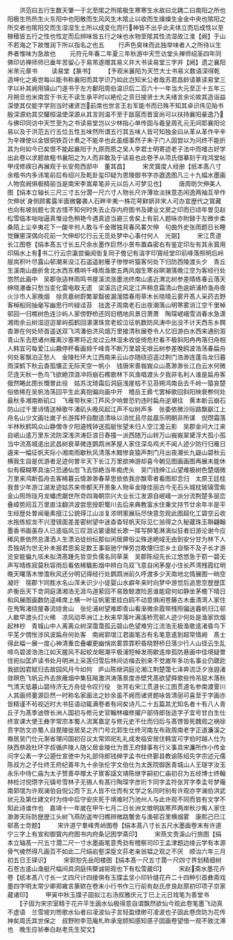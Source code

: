 <!-- { "loadSidebar": true } -->
　　洪范曰五行生数天肇一于北至隂之所隂极生寒寒生水故曰北耦二曰南阳之所也阳极生热热生火东阳中也阳散而生风风生木隂止以收而生燥燥生金金中央也隂阳之所交者也隂阳交而生湿湿生土所以成变化而行神皆不出乎此夫体立而后成性以至稼穑皆五行之性也性定而后辨味皆五行之味也水物至隂其性流湿故江淮【阙】于山不若海之下故惟润下所以指名之也五
　　行声色臭味而此独举味者人之所待以生养者惟味为急故也
　　元符元年春二年夏三年秋游中天竺访堂头禅师绍圣四年同佛印访禅师师已垂年苦留心于易芾遂赠其易义并大书读易堂三字并【阙】遗之襄阳米芾元章书
　　读易堂【篆书】
　　【予观米襄阳为天竺大士书易义数语深得乾造坤化之奥世每以能书称襄阳而其学识乃如此岂知米公者哉苏君昌龄请篆读易堂三字以补其阙用镇山门遂书于左方鄱阳周伯温识后二百六十一年当大元至正十五年三月朔旦也米南宫于书无不读生承平时以絶伦之资日接贤士大夫绪言余论故其造诣益深使其仅能字学则当时诸贤岂前席也世言王右军能书而已殊不知其卓识伟见贻书殷深源劝其交驩桓温使深源从其言则温不至于跋扈而晋室尚可以扶持襄阳豪逸乃与佛印同访中天竺至为之书读易堂岂以少林指心单传固与羲皇周孔元无间耶襄阳论易以及于洪范五行五位五性五味然所谓五行其五味人皆可知独金曰从革从革作辛辛为辛辣使以金银铜铁百计煮之不能辛也此虽细事然子朱子门人固尝以为问终不能折其为何如今已矣恨不能起襄阳于九原而质之吴人李君士明寄迹老子法中而嗜古好学出此卷以求题故粗书襄阳之为人而非敢及于读易也此卷予从项氏借摹刻于戏鸿堂帖甲戌修禊日再展观于长安苑西邸中　董其昌】
　　宋灵寳度人经册【纸本髙八寸余楷书内多讳笔前后有绍兴及乾卦玺印疑为思陵御书字亦遒逸图凡三十九幅水墨画人物宫阙俱极精丽当是南宋李嵩辈笔非元以后人可梦见也】
　　唐周昉欠伸美人图【绢本立轴长三尺三寸五分濶一尺六寸人物长尺许薄妆淡抹意态闲逸两袖互举作欠伸状身侧顾畧露半面微馨袭人石畔辛夷一株花萼鲜妍非宋人可办宜歴代之寳藏也向有坡翁题七言古惜不知何时失去止存内府图书及建业文房之印而已顷年曽见赵松雪临本咄咄逼真惟设色稍艳今遇真迹当避三舍矣上有前人题咏亦附録于左微步柔桑陌上尘辛夷花下一酸辛何人敢与千金赠独背春风畧欠伸　句曲外史张雨题日长睡觉鏁窻深偶向花前一欠伸却忆行云无觅处梦中心事付何人　光弼】
　　宋江贯道长江图卷【绢本髙五寸长五尺余水墨作巨然小景布置森密右有鉴定印左有其永寳用印隔水上有书二行云宗瀛尝徧阅衜复同子儋记有湻字印寳经堂印前峰落照明后岭层岚积叶尽露山邨潮来没江石遥遥射雁子惨惨听猿客何处下归防西陵渡头夕　青丘生溪南山曲折舍北水西东樵响千峰雨渔歌五两风烟生寒谷暝潮落晚江空为客经行处悠然此画中　吴郡张适林雨鸣书屋溪流涨墨池终南山逺近渭北树参差晴练春云落天绅晓瀑垂只愁当变化雷电取无遗　梁溪吕迂风定江声稍息霜清山色逾妍浦桥渔舟夜火沙市人家晚烟　徐贲嘉树蔚繁翠翳彼漏湲隈春雨草木长晓晴云雾开髙人采药去野客棹船囘抽毫写幽思行吟緑迳苔　拙逸子周南老石出夜潮落山明寒雾消江空千里棹邨回一归樵树色连沙屿人家傍野桥还同旧栖地风景日萧萧　陶琛岷峨雪消春水急潇湘雨余云树湿迢迢翠屿孤鹤回湛湛珠宫老蛟泣征帆数防风涛中出没不计天西东乡闗杳渺在何处矫首遥送双飞鸿潘伯济风烟万里接清秋展卷令人忆旧游白水西来通别溆青山东去厯诸州雁离沙塞寒将近龙过云林湿未收徙倚危栏看不极斜阳冉冉落归舟相人韩宜可每爱江山趣停杯看画频千峰青不断万里碧无垠云树参差晚鸥波浩荡春扁舟何处客飘泊正愁人　金陵杜环大江西南来云山亦随绕迢遥过荆门浩渺连蓬岛龙归暮雨深鹤下秋云杳孤懐正无际天空一帆小　钱唐宋善峩峩众山髙渺渺长江白云水何微茫连天秋一色鸟飞欲絶顶浪冲将崩石樵歌林下风渔唱渡头夕我非名利人谁是扁舟客俄然睠此图长慨曽此役　姑苏沈琦霜后洞庭浅崖枯不见苔朔鸿南岳去千岭一猿哀楚俗依稀在吴帆浩荡回平生此离抱偏向画中开　稽岳王彞弋罢棹歌回斜阳映衰栁何处最秋多湘南断矶口　飞雁带秋来汀芦风夕响曽恐钓违时扁舟逆潮往　黄本断云崩石防山过千里诗情送棹歌牛渚矶头晚风起江声不似树声多　张委依微沙际路飘飖江上舟名山少文画壮嵗子长游挥杯自酣适清咏以消忧且尽兹晨乐明朝非所谋　倪瓒霜落半林秋鹤鸣众山静僧寺夕阳邉残钟送孤艇怅望未归人空江澹云影　吴郡金问大江来自岷山逺万里东流防深浅洪涛巨浪日舂撞一派西随万山转万山峩峩翠黛浮大孤小孤当中流髙城逺出武昌树衰草微连鹦鹉洲茅屋人家住深岛鸡犬不闻人迹少防行归雁日邉来一幅征帆天际小湘南雨歇秋风清落木黯惨哀猿声荆门月出夜潮长九嶷山碧秋云横我生自是优游者足迹何曽半天下长江万里欲神游却喜今朝见图画画图再展未能休似有糢糊寒具油只恐通仙忽飞去惊絶当年痴虎头　吴门钱绅江山望难极树色楚烟微万里来鸿断孤舟去客稀暮云情渺渺春草思依依我亦飘零者看图却念归　太原王廷桂我昔少年游江湖发迹姑苏来帝都天开景象人物阜金陵佳丽古今无石头城枕玻璃雪紫金山照玲珑月龙蟠虎踞世所竒四海朝宗兴大业长江发源自岷峨一派分流荆楚多层峦叠嶂势囘互万里直注翻洪波尝思授职蜀川去后来典教富水住秉文持节廿余年半是平生经歴处曽闻毫素擅江公貌得江山淡复浓明窻展玩尽快意忽观此图超化工碧空云收水拖练蛟龙不兴澄镜面差差密树望中迷杳杳轻帆天际见仁翁得之久秘蔵珠玉聨翩翰墨香书画虽存人已逺临风三叹泪沾裳谩赋长歌一挥写醉笔淋漓似狂者旧游沦谢今应稀风景依然总潇洒人生漂泊徒纷纭那似闲居屏俗尘殊途絶域无由到安分甘为林下人吾独胡为世无补未报君恩奚足数王事驱驰宁惮劳岂敢懐归恋乡土自惭不及子长才游览安能徧九垓未拟清髙踵先哲空负儒名同草莱　吴郡陈绍先长江悠悠急于箭一碧无声写晴练寂莫秋容雨后看依稀颿影烟中辨白鸟双飞意自闲茅屋小住长芦湾残霞红明晚天曙落木惨澹秋风还分明记得经行处鹦鹉洲前久呼渡多少天南地北情展图一晌空凝竚　宿郡卞同胜水名山浑未识少小徒婴山水癖年来时向梦中游觉后追思空歴歴匡庐衡岳天下竒洞庭潇湘浩无涯鸟道萦回不易致鲸渡险恶谁能窥何如静坐茅檐下晴日和风展图画数防遥峰席上横一叶征帆窻里挂白鸥不动意俱闲苍藤古木垂清湾人家住在鳬鹥渚绕屋春流绕舍山　张伦浦树望难即青山看渐微余霞带残照偏送暮帆归江邨人歇早渡头灯火稀　凉风动苹洲江上秋来早落叶满溪桥荒邨人迹少何处是渔家炊烟起林杪　青城山中人离离众树深霭霭孤云碧山色望难穷江流浩无极渔歌逺渚昏鸟下平芜夕惆怅涉风波扁舟何处客　南阙郭氓江君画笔古有名笔意逺到超常情阙　髙士得此幅一展一度心神清重峦叠巘更幽悄岚雾霏霏积昏晓野桥日落少行人山径云生乱啼鸟碧波浩浩江如天腥风不起蛟龙眠潮平极浦短棹发雨歇逺岸孤防悬画中佳境疑曽住宛似匡庐读书处月明洲上采莲归雪后林间访梅去别来不觉嵗年多功名事业仍蹉跎我欲因君赋归去故园风月今如何　庐山陈继洞庭沦湘江荆楚霭七泽奔流泛夕涨遐渚敛暝色飞帆云外去旅雁烟中集狂飚激洪涛落景度赤壁凭髙欲望舜歌些怜吊屈木落秋气清天低暮山碧待济无方舟徒令叹行役　张肎右宋江贯道长江图贯道名参南渡霅川人其画师董源巨然一时称名家画法之妙余虽不阙而诸贤题咏皆清丽可喜至于字画亦皆精谨不茍视近时大书狂语动辄满卷者有间矣诗凡二十五篇其尤知名者十有八人青丘子为髙季迪啓长洲人国初与修元史官翰林编修擢户部侍郎张适字子宜号甘白生仕终宣课大使王彝字常宗本蜀人流寓嘉定与修元史不仕而归后与髙啓皆死魏观之祸徐贲字防文亦蜀人自毘陵徙居吴之齐门号北郭生仕终河南左布政周南老字正道濂溪之裔居吴门仕元淛省理问国初召议太常郊祀礼礼成发临安居住韩宜可字伯时越人仕为陕西叅政杜环字叔循庐陵人随父居金陵仕为晋王府録事有行义事具宋濂所作小传金问字公素一字公遡仕宣徳中为礼部侍郎钱绅字孟书仕终鄞县教谕陈绍先字宗述元儒陈叔方之子仕终王府纪善年九十余张伦字文伯仕为太医院御医青城山人王璲字汝玉永乐中侍仁庙为太子赞善卒赠太子賔客諡文靖陈继字嗣初仁庙初召为五经博士终翰林检讨倪瓒字元镇号雪林子无锡人有髙行陶琛字彦珩卞同字孟符张肎字季孟号梦庵南郭氓为许观澜伯自倪公而下五人皆不仕而有文学之名同时别有许观亦字澜伯洪武状元及第仕建文时为侍中后守安庆死于靖难时乃池州人与此许观不同而皆有文学不知此诗谁作也　嘉靖十一年嵗在甲午七月二日长洲文徴明跋寒芦两岸秋沙觜人家住渺渺天际防歴歴江头树飞燕防遥岑归樵辨微路蟹舍与渔邨百里横烟雾　康熙己巳江邨髙士竒题】
　　宋许道宁羣峰秀岭图卷【绢本髙八寸长五尺水墨画卷末有许道宁三字上有宣和御寳内府图书内府条记困学斋印】
　　宋燕文贵溪山行旅图【绢本立轴髙一尺五寸濶二尺一寸水墨画笔意秀劲有稽察司印王孟津题边绫云学有本源骨气棱然得凡画百不如此二尺绢岩壑深垕文荪老亲翁韫之观之不厌　顺治六年三月初五日王铎识】
　　宋郭恕先岳阳楼图【绢本髙一尺五寸濶一尺四寸界划精细树石苍古逺山渔艇尺幅间具洞庭伟槩诚钜观也下有松雪蔵印】
　　宋赵斋水墨花卉卷【纸本髙八寸长一丈四尺计四接俱有玉牒孟坚小印钤缝花卉二十四种引首彝斋戏墨四字明太常少卿郑雍言篆欵在卷末小行书作三行前有赵氏彦良赵原初印项子京家蔵诸印】
　　甲寅中秋玉牒子固拟江右汤叔雅庆元丁巳上元日戏笔为善堂书
　　【子固为宋宗室精于花卉平生画水仙极得意自谓飘然欲仙今观此卷笔墨飞动真不虚语　兰雪坡刘笏歌水仙者曰凌波仙子言轻盈缥缈可凌波也子固此卷庶防为花传神矣周氏其世保之　叔野附李范庵札昨承宠顾知感知感子固画卷望借一观不致沈滞也　晚生应祯奉白赵老先生契文】
